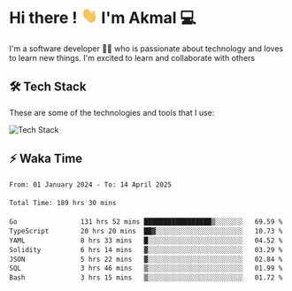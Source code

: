 # Hi there ! <img src="https://github.com/ABSphreak/ABSphreak/blob/master/gifs/Hi.gif" width="30"> I'm Akmal  💻

I'm a software developer 👨‍💻 who is passionate about technology and loves to learn new things. I'm excited to learn and collaborate with others

## 🛠️ Tech Stack

These are some of the technologies and tools that I use:

![Tech Stack](https://skillicons.dev/icons?i=typescript,nodejs,javascript,express,nest,sequelize,go,rabbitmq,python,solidity,react,vue,next,nuxtjs,webpack,vite,tailwindcss,bootstrap,css,scss,html,vercel,firebase,heroku,netlify,docker,postgresql,mongodb,redis,mysql,graphql,git,github,gitlab,vscode,figma,postman,pytorch,tensorflow,bash)

## ⚡ Waka Time
<!--START_SECTION:waka-->

```txt
From: 01 January 2024 - To: 14 April 2025

Total Time: 189 hrs 30 mins

Go                131 hrs 52 mins █████████████████▒░░░░░░░   69.59 %
TypeScript        20 hrs 20 mins  ██▓░░░░░░░░░░░░░░░░░░░░░░   10.73 %
YAML              8 hrs 33 mins   █░░░░░░░░░░░░░░░░░░░░░░░░   04.52 %
Solidity          6 hrs 14 mins   ▓░░░░░░░░░░░░░░░░░░░░░░░░   03.29 %
JSON              5 hrs 22 mins   ▓░░░░░░░░░░░░░░░░░░░░░░░░   02.84 %
SQL               3 hrs 46 mins   ▒░░░░░░░░░░░░░░░░░░░░░░░░   01.99 %
Bash              3 hrs 15 mins   ▒░░░░░░░░░░░░░░░░░░░░░░░░   01.72 %
```

<!--END_SECTION:waka-->


